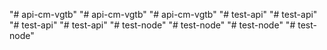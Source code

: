 "# api-cm-vgtb" 
"# api-cm-vgtb" 
"# api-cm-vgtb" 
"# test-api" 
"# test-api" 
"# test-api" 
"# test-api" 
"# test-node" 
"# test-node" 
"# test-node" 
"# test-node" 
